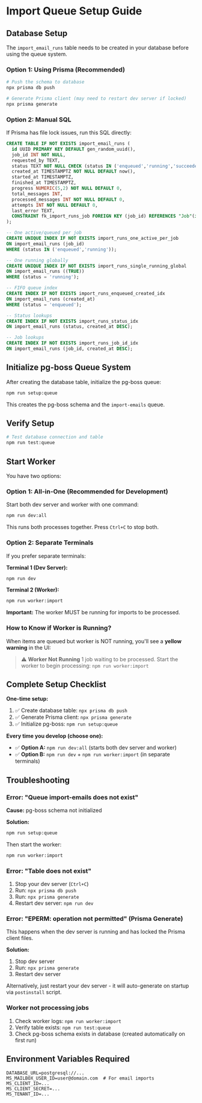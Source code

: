 # Import Queue Setup Guide

## Database Setup

The `import_email_runs` table needs to be created in your database before using the queue system.

### Option 1: Using Prisma (Recommended)

```bash
# Push the schema to database
npx prisma db push

# Generate Prisma client (may need to restart dev server if locked)
npx prisma generate
```

### Option 2: Manual SQL

If Prisma has file lock issues, run this SQL directly:

```sql
CREATE TABLE IF NOT EXISTS import_email_runs (
  id UUID PRIMARY KEY DEFAULT gen_random_uuid(),
  job_id INT NOT NULL,
  requested_by TEXT,
  status TEXT NOT NULL CHECK (status IN ('enqueued','running','succeeded','failed','canceled')),
  created_at TIMESTAMPTZ NOT NULL DEFAULT now(),
  started_at TIMESTAMPTZ,
  finished_at TIMESTAMPTZ,
  progress NUMERIC(5,2) NOT NULL DEFAULT 0,
  total_messages INT,
  processed_messages INT NOT NULL DEFAULT 0,
  attempts INT NOT NULL DEFAULT 0,
  last_error TEXT,
  CONSTRAINT fk_import_runs_job FOREIGN KEY (job_id) REFERENCES "Job"(id) ON DELETE CASCADE
);

-- One active/queued per job
CREATE UNIQUE INDEX IF NOT EXISTS import_runs_one_active_per_job
ON import_email_runs (job_id)
WHERE (status IN ('enqueued','running'));

-- One running globally
CREATE UNIQUE INDEX IF NOT EXISTS import_runs_single_running_global
ON import_email_runs ((TRUE))
WHERE (status = 'running');

-- FIFO queue index
CREATE INDEX IF NOT EXISTS import_runs_enqueued_created_idx
ON import_email_runs (created_at)
WHERE (status = 'enqueued');

-- Status lookups
CREATE INDEX IF NOT EXISTS import_runs_status_idx
ON import_email_runs (status, created_at DESC);

-- Job lookups
CREATE INDEX IF NOT EXISTS import_runs_job_id_idx
ON import_email_runs (job_id, created_at DESC);
```

## Initialize pg-boss Queue System

After creating the database table, initialize the pg-boss queue:

```bash
npm run setup:queue
```

This creates the pg-boss schema and the `import-emails` queue.

## Verify Setup

```bash
# Test database connection and table
npm run test:queue
```

## Start Worker

You have two options:

### Option 1: All-in-One (Recommended for Development)

Start both dev server and worker with one command:

```bash
npm run dev:all
```

This runs both processes together. Press `Ctrl+C` to stop both.

### Option 2: Separate Terminals

If you prefer separate terminals:

**Terminal 1 (Dev Server):**
```bash
npm run dev
```

**Terminal 2 (Worker):**
```bash
npm run worker:import
```

**Important:** The worker MUST be running for imports to be processed.

### How to Know if Worker is Running?

When items are queued but worker is NOT running, you'll see a **yellow warning** in the UI:

> ⚠️ **Worker Not Running**
> 1 job waiting to be processed. Start the worker to begin processing:
> `npm run worker:import`

## Complete Setup Checklist

**One-time setup:**
1. ✅ Create database table: `npx prisma db push`
2. ✅ Generate Prisma client: `npx prisma generate`
3. ✅ Initialize pg-boss: `npm run setup:queue`

**Every time you develop (choose one):**
- ✅ **Option A:** `npm run dev:all` (starts both dev server and worker)
- ✅ **Option B:** `npm run dev` + `npm run worker:import` (in separate terminals)

## Troubleshooting

### Error: "Queue import-emails does not exist"

**Cause:** pg-boss schema not initialized

**Solution:**
```bash
npm run setup:queue
```

Then start the worker:
```bash
npm run worker:import
```

### Error: "Table does not exist"

1. Stop your dev server (`Ctrl+C`)
2. Run: `npx prisma db push`
3. Run: `npx prisma generate`
4. Restart dev server: `npm run dev`

### Error: "EPERM: operation not permitted" (Prisma Generate)

This happens when the dev server is running and has locked the Prisma client files.

**Solution:**
1. Stop dev server
2. Run: `npx prisma generate`
3. Restart dev server

Alternatively, just restart your dev server - it will auto-generate on startup via `postinstall` script.

### Worker not processing jobs

1. Check worker logs: `npm run worker:import`
2. Verify table exists: `npm run test:queue`
3. Check pg-boss schema exists in database (created automatically on first run)

## Environment Variables Required

```env
DATABASE_URL=postgresql://...
MS_MAILBOX_USER_ID=user@domain.com  # For email imports
MS_CLIENT_ID=...
MS_CLIENT_SECRET=...
MS_TENANT_ID=...
```
